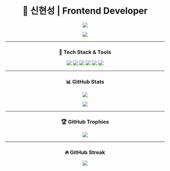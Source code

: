 <h1 align="center">🚀 신현성 | Frontend Developer</h1>
<p align="center">
  <a href="https://github.com/modern-agile-team"><img src="https://img.shields.io/badge/Modern%20Agile-8th%20Frontend%20Team-blue?style=flat-square&logo=github" /></a>
</p>

<p align="center">
  <img src="https://readme-typing-svg.herokuapp.com?font=Do+Hyeon&pause=1000&color=36BCF7&center=true&width=450&size=25&lines=Frontend+Developer;React+%7C+TypeScript+%7C+Vite+Lover;Always+Learning+New+Tech!" />
</p>

---

<h3 align="center">🔧 Tech Stack & Tools</h3>
<p align="center">
  <img src="https://img.shields.io/badge/HTML5-E34F26?style=for-the-badge&logo=html5&logoColor=white" />
  <img src="https://img.shields.io/badge/CSS3-1572B6?style=for-the-badge&logo=css3&logoColor=white" />
  <img src="https://img.shields.io/badge/JavaScript-F7DF1E?style=for-the-badge&logo=javascript&logoColor=black" />
  <img src="https://img.shields.io/badge/TypeScript-007ACC?style=for-the-badge&logo=typescript&logoColor=white" />
  <img src="https://img.shields.io/badge/React-20232a?style=for-the-badge&logo=react&logoColor=61DAFB" />
  <img src="https://img.shields.io/badge/Vite-646CFF?style=for-the-badge&logo=vite&logoColor=white" />
</p>

---

<h3 align="center">📊 GitHub Stats</h3>
<p align="center">
  <img src="https://github-readme-stats.vercel.app/api/top-langs/?username=bluetree7878&layout=compact&theme=tokyonight" />
</p>
<p align="center">
  <img src="https://github-readme-stats.vercel.app/api?username=bluetree7878&show_icons=true&theme=tokyonight" />
</p>

---

<h3 align="center">🏆 GitHub Trophies</h3>
<p align="center">
  <img src="https://github-profile-trophy.vercel.app/?username=bluetree7878&theme=onedark&margin-w=15&no-frame=true" />
</p>

---

<h3 align="center">🔥 GitHub Streak</h3>
<p align="center">
  <img src="https://streak-stats.demolab.com?user=bluetree7878&theme=tokyonight" />
</p>
